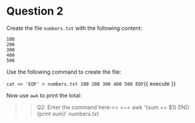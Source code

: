 # Question 2

Create the file `numbers.txt` with the following content:

```
100
200
300
400
500
```

Use the following command to create the file:

`cat << 'EOF' > numbers.txt
100
200
300
400
500
EOF`{{ execute }}

Now use `awk` to print the total:

>>Q2: Enter the command here:<<
=~= awk '{sum += $1} END {print sum}' numbers.txt


